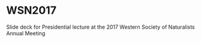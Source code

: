 # WSN2017
Slide deck for Presidential lecture at the 2017 Western Society of Naturalists Annual Meeting
